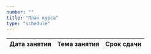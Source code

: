 ```yaml
---
number: ""
title: "План курса"
type: "schedule"
---
```


| Дата занятия | Тема занятия | Срок сдачи |
| ------------ | ------------ | ---------- |
